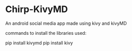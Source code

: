 # Chirp-KivyMD
An android social media app made using kivy and kivyMD

commands to install the libraries used:

pip install kivymd
pip install kivy
